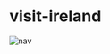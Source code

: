 # visit-ireland
![nav](https://user-images.githubusercontent.com/31260554/215302852-701f76e2-c167-47e7-b5da-55870d330850.jpg)
